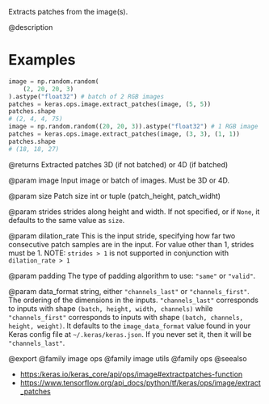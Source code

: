 Extracts patches from the image(s).

@description

# Examples
```python
image = np.random.random(
    (2, 20, 20, 3)
).astype("float32") # batch of 2 RGB images
patches = keras.ops.image.extract_patches(image, (5, 5))
patches.shape
# (2, 4, 4, 75)
image = np.random.random((20, 20, 3)).astype("float32") # 1 RGB image
patches = keras.ops.image.extract_patches(image, (3, 3), (1, 1))
patches.shape
# (18, 18, 27)
```

@returns
Extracted patches 3D (if not batched) or 4D (if batched)

@param image
Input image or batch of images. Must be 3D or 4D.

@param size
Patch size int or tuple (patch_height, patch_widht)

@param strides
strides along height and width. If not specified, or
if `None`, it defaults to the same value as `size`.

@param dilation_rate
This is the input stride, specifying how far two
consecutive patch samples are in the input. For value other than 1,
strides must be 1. NOTE: `strides > 1` is not supported in
conjunction with `dilation_rate > 1`

@param padding
The type of padding algorithm to use: `"same"` or `"valid"`.

@param data_format
string, either `"channels_last"` or `"channels_first"`.
The ordering of the dimensions in the inputs. `"channels_last"`
corresponds to inputs with shape `(batch, height, width, channels)`
while `"channels_first"` corresponds to inputs with shape
`(batch, channels, height, weight)`. It defaults to the
`image_data_format` value found in your Keras config file at
`~/.keras/keras.json`. If you never set it, then it will be
`"channels_last"`.

@export
@family image ops
@family image utils
@family ops
@seealso
+ <https:/keras.io/keras_core/api/ops/image#extractpatches-function>
+ <https://www.tensorflow.org/api_docs/python/tf/keras/ops/image/extract_patches>

